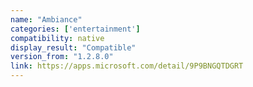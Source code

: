 ```yaml
---
name: "Ambiance"
categories: ['entertainment']
compatibility: native
display_result: "Compatible"
version_from: "1.2.8.0"
link: https://apps.microsoft.com/detail/9P9BNGQTDGRT
---
```

